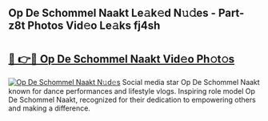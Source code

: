 ## Op De Schommel Naakt Le𝚊k𝚎d N𝚞𝚍es - Part-z8t Photos Vid𝚎o Le𝚊ks fj4sh

# <h2><a href="http://fb2pvq.evod.top/?m=Op+De+Schommel+Naakt">🔗 👉🔴 Op De Schommel Naakt Vid𝚎o Ph𝚘t𝚘s</a></h2>

[![Op De Schommel Naakt N𝚞d𝚎s](https://i.imgur.com/8V9OHl7.gif)](http://fb2pvq.evod.top/?m=Op+De+Schommel+Naakt)
Social media star Op De Schommel Naakt known for dance performances and lifestyle vlogs. Inspiring role model Op De Schommel Naakt, recognized for their dedication to empowering others and making a difference. 
